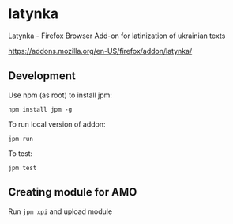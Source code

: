 # latynka
Latynka - Firefox Browser Add-on for latinization of ukrainian texts

https://addons.mozilla.org/en-US/firefox/addon/latynka/

## Development

Use npm (as root) to install jpm:

`npm install jpm -g`

To run local version of addon:

`jpm run`

To test:

`jpm test`

## Creating module for AMO

Run `jpm xpi` and upload module
